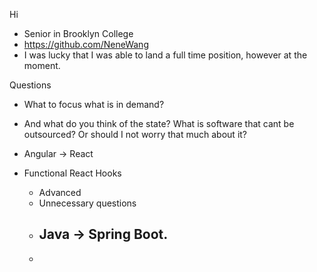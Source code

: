 
Hi 
- Senior in Brooklyn College
- https://github.com/NeneWang
- I was lucky that I was able to land a full time position, however at the moment. 

Questions 
- What to focus what is in demand?
- And what do you think of the state? What is software that cant be outsourced? Or should I not worry that much about it?


- Angular -> React
- Functional React Hooks
	- Advanced 
	- Unnecessary questions
	- Java -> Spring Boot.
		- 
	- 